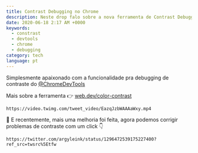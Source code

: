 ```yaml
---
title: Contrast Debugging no Chrome
description: Neste drop falo sobre a nova ferramenta de Contrast Debugging no Chrome.
date: 2020-06-18 2:17 AM +0000
keywords:
  - constrast
  - devtools
  - chrome
  - debugging
category: tech
language: pt
---
```


Simplesmente apaixonado com a funcionalidade pra debugging de contraste do [@ChromeDevTools](https://twitter.com/ChromeDevTools)

Mais sobre a ferramenta 👉 [web.dev/color-contrast](https://web.dev/color-contrast)

```video
https://video.twimg.com/tweet_video/EazqJzbWAAAaWxy.mp4
```

🤩 E recentemente, mais uma melhoria foi feita, agora podemos corrigir problemas de contraste com um click 👇

```tweet
https://twitter.com/argyleink/status/1296472539175227400?ref_src=twsrc%5Etfw
```
